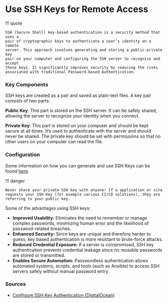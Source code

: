 # Use SSH Keys for Remote Access

!!! quote

    SSH (Secure Shell) key-based authentication is a security method that uses a
    pair of cryptographic keys to authenticate a user’s identity on a remote
    server. This approach involves generating and storing a public-private key
    pair on your computer and configuring the SSH server to recognize and accept
    these keys. It significantly improves security by reducing the risks
    associated with traditional Password-based Authentication.

### Key Components

SSH keys are created as a pair and saved as plain-text files.
A key pair consists of two parts:

**Public Key**: This part is stored on the SSH server.
It can be safely shared, allowing the server to
recognize your identity when you connect.

**Private Key**: This part is stored on your computer and should be kept secure
at all times. It’s used to authenticate with the server and should never be
shared. The private key should be set with permissions so that no other users
on your computer can read the file.

### Configuration

Some information on how you can generate and use SSH Keys can be found
[here](https://www.digitalocean.com/community/tutorials/how-to-configure-ssh-key-based-authentication-on-a-linux-server).

!!! danger

    Never share your private SSH key with anyone! If a application or site
    requests your SSH Key (for example various CI/CD solutions), they are
    referring to your public key.

Some of the advantages using SSH keys:

- **Improved Usability:** Eliminates the need to remember or manage
  complex passwords, minimizing human error and the likelihood of
  password-related breaches.
- **Enhanced Security:** Since keys are unique and therefore harder to guess,
  key based authentication is more resistant to brute-force attacks.
- **Reduced Credential Exposure:** If a server is compromised, SSH key
  authentication prevents credential leakage since no reusable passwords are
  stored or transmitted.
- **Enables Secure Automation:** Passwordless authentication allows automated
  systems, scripts, and tools (such as Ansible) to access SSH servers safely
  without manual password entry.

### Sources

- [Configure SSH Key Authentication (DigitalOcean)][ssh-key-based-auth]

[ssh-key-based-auth]: https://www.digitalocean.com/community/tutorials/how-to-configure-ssh-key-based-authentication-on-a-linux-server
